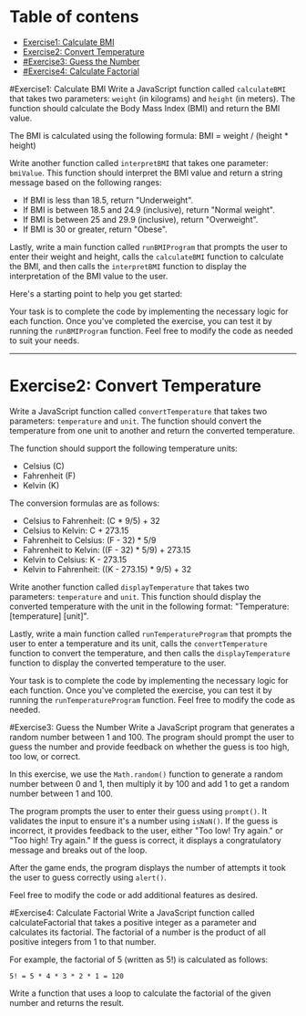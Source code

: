 # Table of contens
* [Exercise1: Calculate BMI](#Exercise1:-Calculate-BMI)
* [Exercise2: Convert Temperature](#Exercise2:-Convert-Temperature)
* [#Exercise3: Guess the Number](#Exercise3:-Guess-the-Number)
* [#Exercise4: Calculate Factorial](#Exercise:-Calculate-Factorial)



#Exercise1: Calculate BMI
Write a JavaScript function called `calculateBMI` that takes two parameters: `weight` (in kilograms) and `height` (in meters). The function should calculate the Body Mass Index (BMI) and return the BMI value.

The BMI is calculated using the following formula:
BMI = weight / (height * height)

Write another function called `interpretBMI` that takes one parameter: `bmiValue`. This function should interpret the BMI value and return a string message based on the following ranges:

- If BMI is less than 18.5, return "Underweight".
- If BMI is between 18.5 and 24.9 (inclusive), return "Normal weight".
- If BMI is between 25 and 29.9 (inclusive), return "Overweight".
- If BMI is 30 or greater, return "Obese".

Lastly, write a main function called `runBMIProgram` that prompts the user to enter their weight and height, calls the `calculateBMI` function to calculate the BMI, and then calls the `interpretBMI` function to display the interpretation of the BMI value to the user.

Here's a starting point to help you get started:

Your task is to complete the code by implementing the necessary logic for each function. Once you've completed the exercise, you can test it by running the `runBMIProgram` function. Feel free to modify the code as needed to suit your needs.


------------------------------------------

# Exercise2: Convert Temperature

Write a JavaScript function called `convertTemperature` that takes two parameters: `temperature` and `unit`.
The function should convert the temperature from one unit to another and return the converted temperature.

The function should support the following temperature units:
- Celsius (C)
- Fahrenheit (F)
- Kelvin (K)

The conversion formulas are as follows:
- Celsius to Fahrenheit: (C * 9/5) + 32
- Celsius to Kelvin: C + 273.15
- Fahrenheit to Celsius: (F - 32) * 5/9
- Fahrenheit to Kelvin: ((F - 32) * 5/9) + 273.15
- Kelvin to Celsius: K - 273.15
- Kelvin to Fahrenheit: ((K - 273.15) * 9/5) + 32

Write another function called `displayTemperature` that takes two parameters: `temperature` and `unit`. This function should display the converted temperature with the unit in the following format: "Temperature: [temperature] [unit]".

Lastly, write a main function called `runTemperatureProgram` that prompts the user to enter a temperature and its unit, calls the `convertTemperature` function to convert the temperature, and then calls the `displayTemperature` function to display the converted temperature to the user.

Your task is to complete the code by implementing the necessary logic for each function. Once you've completed the exercise, you can test it by running the `runTemperatureProgram` function. Feel free to modify the code as needed.





#Exercise3: Guess the Number
Write a JavaScript program that generates a random number between 1 and 100. 
The program should prompt the user to guess the number and provide feedback on whether the guess is too high, too low, or correct.

In this exercise, we use the `Math.random()` function to generate a random number between 0 and 1, then multiply it by 100 and add 1 to get a random number between 1 and 100.

The program prompts the user to enter their guess using `prompt()`. It validates the input to ensure it's a number using `isNaN()`. If the guess is incorrect, it provides feedback to the user, either "Too low! Try again." or "Too high! Try again." If the guess is correct, it displays a congratulatory message and breaks out of the loop.

After the game ends, the program displays the number of attempts it took the user to guess correctly using `alert()`.

Feel free to modify the code or add additional features as desired.



#Exercise4: Calculate Factorial
Write a JavaScript function called calculateFactorial that takes a positive integer as a parameter and calculates its factorial. The factorial of a number is the product of all positive integers from 1 to that number.

For example, the factorial of 5 (written as 5!) is calculated as follows:

```
5! = 5 * 4 * 3 * 2 * 1 = 120
```

Write a function that uses a loop to calculate the factorial of the given number and returns the result.